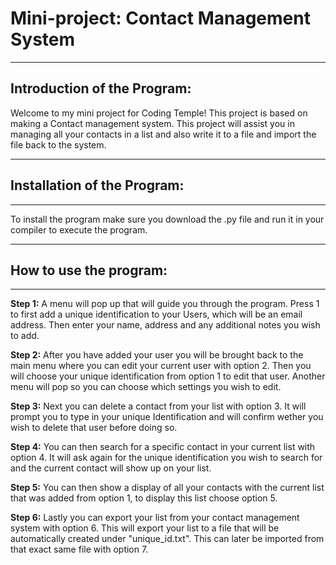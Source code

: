 # Mini-project: Contact Management System
---

## Introduction of the Program:

Welcome to my mini project for Coding Temple! This project is based on making a Contact management system.
This project will assist you in managing all your contacts in a list and also write it to a file and import the file back
to the system.

---

## Installation of the Program:
---

To install the program make sure you download the .py file and run it in your compiler to execute the program.

---

## How to use the program:
---

**Step 1:**
A menu will pop up that will guide you through the program. Press 1 to first add a unique identification to your Users, which will be an email address.
Then enter your name, address and any additional notes you wish to add.

**Step 2:**
After you have added your user you will be brought back to the main menu where you can edit your current user with option 2. Then you will choose your unique
identification from option 1 to edit that user. Another menu will pop so you can choose which settings you wish to edit.

**Step 3:**
Next you can delete a contact from your list with option 3. It will prompt you to type in your unique Identification and will confirm wether you wish to delete that user before doing so.

**Step 4:**
You can then search for a specific contact in your current list with option 4. It will ask again for the unique identification you wish to search for and the current contact will show up on your list.

**Step 5:**
You can then show a display of all your contacts with the current list that was added from option 1, to display this list choose option 5.

**Step 6:**
Lastly you can export your list from your contact management system with option 6. This will export your list to a file that will be automatically created under "unique_id.txt". This can later be imported from that exact same file with option 7.